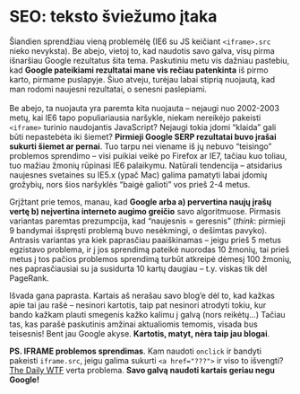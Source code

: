 # SEO: teksto šviežumo įtaka

<p>Šiandien sprendžiau vieną problemėlę (IE6 su JS keičiant <code>&lt;iframe&gt;.src</code> nieko nevyksta). Be abejo, vietoj to, kad naudotis savo galva, visų pirma išnaršiau Google rezultatus šita tema. Paskutiniu metu vis dažniau pastebiu, kad <strong>Google pateikiami rezultatai mane vis rečiau patenkinta</strong> iš pirmo karto, pirmame puslapyje. Šiuo atveju, turėjau labai stiprią nuojautą, kad man rodomi naujesni rezultatai, o senesni paslepiami.<br>
<span id="more-64"></span><br>
Be abejo, ta nuojauta yra paremta kita nuojauta – nejaugi nuo 2002-2003 metų, kai IE6 tapo populiariausia naršykle, niekam nereikėjo pakeisti <code>&lt;iframe&gt;</code> turinio naudojantis JavaScript? Nejaugi tokia įdomi “klaida” gali būti nepastebėta iki šiemet? <strong>Pirmieji Google SERP rezultatai buvo įrašai sukurti šiemet ar pernai</strong>. Tuo tarpu nei viename iš jų nebuvo “teisingo” problemos sprendimo – visi puikiai veikė po Firefox ar IE7, tačiau kuo toliau, tuo mažiau žmonių rūpinasi IE6 palaikymu. Natūrali tendencija – atsidarius naujesnes svetaines su IE5.x (ypač Mac) galima pamatyti labai įdomių grožybių, nors šios naršyklės “baigė galioti” vos prieš 2-4 metus.</p>
<p>Grįžtant prie temos, manau, kad <strong>Google arba a) pervertina naujų įrašų vertę b) neįvertina interneto augimo greičio</strong> savo algoritmuose. Pirmasis variantas paremtas prezumpcija, kad “naujesnis = geresnis” (<i>think</i>: pirmieji 9 bandymai išspręsti problemą buvo nesėkmingi, o dešimtas pavyko). Antrasis variantas yra kiek paprasčiau paaiškinamas – jeigu prieš 5 metus egzistavo problema, ir į jos sprendimą pateikė nuorodas 10 žmonių, tai prieš metus į tos pačios problemos sprendimą turbūt atkreipė dėmesį 100 žmonių, nes paprasčiausiai su ja susidurta 10 kartų daugiau – t.y. viskas tik dėl PageRank.</p>
<p>Išvada gana paprasta. Kartais aš nerašau savo blog’e dėl to, kad kažkas apie tai jau rašė – nesinori kartotis, taip pat nesinori atrodyti tokiu, kur bando kažkam plauti smegenis kažko kalimu į galvą (nors reikėtų…) Tačiau tas, kas parašė paskutinis amžinai aktualiomis temomis, visada bus teisesnis! Bent jau Google akyse. <strong>Kartotis, matyt, nėra taip jau blogai</strong>.</p>
<p><strong>PS. IFRAME problemos sprendimas</strong>. Kam naudoti <code>onclick</code> ir bandyti pakeisti <code>iframe.src</code>, jeigu galima sukurti <code>&lt;a href="???"&gt;</code> ir viso to išvengti? <a href="http://thedailywtf.com/">The Daily WTF</a> verta problema. <strong>Savo galvą naudoti kartais geriau negu Google!</strong></p>